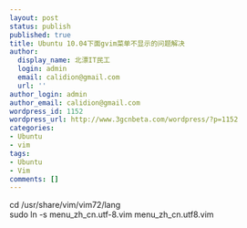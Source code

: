 ```yaml
---
layout: post
status: publish
published: true
title: Ubuntu 10.04下面gvim菜单不显示的问题解决
author:
  display_name: 北漂IT民工
  login: admin
  email: calidion@gmail.com
  url: ''
author_login: admin
author_email: calidion@gmail.com
wordpress_id: 1152
wordpress_url: http://www.3gcnbeta.com/wordpress/?p=1152
categories:
- Ubuntu
- vim
tags:
- Ubuntu
- Vim
comments: []
---
```

<p>cd /usr/share/vim/vim72/lang<br />
sudo ln -s menu_zh_cn.utf-8.vim menu_zh_cn.utf8.vim</p>
